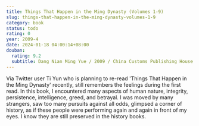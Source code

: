 ```yaml
---
title: Things That Happen in the Ming Dynasty (Volumes 1-9)
slug: things-that-happen-in-the-ming-dynasty-volumes-1-9
category: book
status: todo
rating: 0
year: 2009-4
date: 2024-01-18 04:00:14+08:00
douban:
  rating: 9.2
  subtitle: Dang Nian Ming Yue / 2009 / China Customs Publishing House
---
```


Via Twitter user Ti Yun who is planning to re-read 'Things That Happen in the Ming Dynasty' recently, still remembers the feelings during the first read. In this book, I encountered many aspects of human nature, integrity, persistence, intelligence, greed, and betrayal. I was moved by many strangers, saw too many pursuits against all odds, glimpsed a corner of history, as if these people were performing again and again in front of my eyes. I know they are still preserved in the history books.
